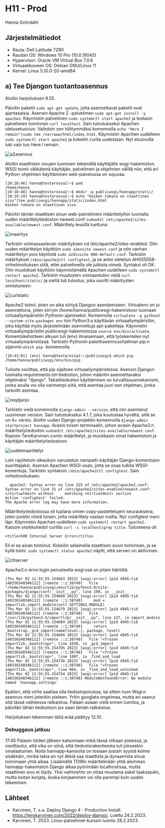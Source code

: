 # H11 - Prod

Hanna Gröndahl

## Järjestelmätiedot

- Rauta: Dell Latitude 7290
- Raudan OS: Windows 10 Pro (10.0.19045)
- Hypervisor: Oracle VM Virtual Box 7.0.6
- Virtuaalikoneen OS: Debian GNU/Linux 11
- Kernel: Linux 5.10.0-20-amd64

## a) Tee Djangon tuotantoasennus

Aloitin harjoituksen 9.55.

Päivitin paketit `sudo apt-get update`, jotta asennettavat paketit ovat ajantasaisia. Asensin Apache 2 -palvelimen `sudo apt-get install -y apache2`. Käynnistin palvelimen `sudo systemctl start apache2` ja testasin palvelimen toiminnan `curl localhost`. Sain tulostukseksi Apachen oletusetusivun. Vaihdoin sen hillitymmäksi komennolla `echo "Here I remain"|sudo tee /var/www/html/index.html`. Käynnistin Apachen uudelleen `sudo systemctl start apache2` ja kokeilin curlia uudestaan. Nyt etusivulla luki vain tuo Here I remain.

![a2asennus](https://user-images.githubusercontent.com/122886984/222399126-77158b9c-341a-4a6e-9d48-433f205bca67.png)

Aloitin staattisten sivujen luomisen tekemällä käyttäjälle wsgi-hakemiston. WSGI toimii välikätenä käyttäjän, palvelimen ja ohjelmien välillä niin, että eri Python-ohjelmien käyttäminen web-palvelussa on sujuvaa.

	[10:18:46] hanna@testarossa2:~$ pwd
	/home/hanna
	[10:18:48] hanna@testarossa2:~$ mkdir -p publicwsgi/hannapp/static/
	[10:19:19] hanna@testarossa2:~$ echo "Kaiken takana on staattinen sivu"|tee publicwsgi/hannapp/static/index.html
	Kaiken takana on staattinen sivu

Päivitin tämän staattisen sivun web-palvelimeni määrittelyihin luomalla uuden määrittelytiedoston newest.conf `sudoedit /etc/apache2/sites-available/newest.conf`. Määrittely lessillä luettuna:

![maaritys](https://user-images.githubusercontent.com/122886984/222399161-9ecc37da-99d3-4b3e-b171-3ba7dae5fb81.png)

Tarkistin voimassaolevan määrityksen cd /etc/apache2/sites-enabled. Otin uuden määrittelyn käyttöön `sudo a2ensite newest.conf` ja otin vanhan määrittelyn pois käytöstä `sudo a2dissite 000-default.conf`. Tarkistin määritykset `/sbin/apache2ctl configtest`, ja se antoi oletetun AH005558-virheilmoituksen siitä, ettei palvelimella ole julkista nimeä. Syntaksi oli OK. Otin muutokset käyttöön käynnistämällä Apachen uudelleen `sudo systemctl restart apache2`. Tarkistin muutosten voimaantulon vielä `curl localhost/static/` ja sieltä tuli tulostus, joka osoitti määritysten onnistuneen:

![curlstatic](https://user-images.githubusercontent.com/122886984/222399215-081c166e-4fed-469d-96ec-c023cf53771e.png)

Apache2 toimii, joten on aika siirtyä Djangon asentamiseen. Virtualenv on jo asennettuna, joten siirryin /home/hanna/publicwsgi-hakemistoon luomaan virtuaaliympäristön Pythonin ajamiseksi. Komennolla `virtualenv -p python3 --system-site-packages env` loin Python3:a käyttävän virtuaaliympäristön, joka käyttää myös järjestelmään asennettuja apt-paketteja. Käynnistin virtuaaliympäristön publicwsgi-hakemistossa `source env/bin/activate`. Komentokehotteen alkuun tuli (env) ilmaisemaan, että työskentelen nyt virtuaaliympäristössä. Tarkistin Pythonin pakettiasennusohjelman pip:n sijainnin `which pip` -komennolla. 

	[10:43:01] (env) hanna@testarossa2:~/publicwsgi$ which pip
	/home/hanna/publicwsgi/env/bin/pip

Tuloste osoittaa, että pip sijaitsee virtuaaliympäristössä. Asensin Djangon luomalla requirements.txt-tiedoston, johon määritin asennettavaksi ohjelmaksi "django". Tekstitiedoston käyttäminen on turvallisuusmekanismi, jonka avulla voi olla varmempi siitä, että asentaa juuri sen ohjelman, jonka tarkoitti asentaa. 

![reqdjanjo](https://user-images.githubusercontent.com/122886984/222399233-9f786d3e-06a2-4200-9c7e-f697c7d6c5e5.png)

Tarkistin vielä komennolla `django-admin --version`, että olin asentanut uusimman version. Sain tulostukseksi 4.1.7, joka kuulostaa hyvältä, sillä se on 4+ versio. Aloitin uuden Django-projektin komennolla `django-admin startproject hannapp`. Avasin toisen terminaalin, johon avasin Apache2:n määrittelytiedoston `sudoedit /etc/apache2/sites-available/newest.conf`. Kopioin TeroKarvinen.comin määrittelyt, ja muokkasin omat hakemistoni ja käyttäjän määrittelytiedostoon.

![uudetmaarittelyt](https://user-images.githubusercontent.com/122886984/222399257-945984c3-14fa-490e-944e-1399ca0d7726.png)

Loin rajoitetuin oikeuksin varustetun nampatti-käyttäjän Django-komentojen suorittajaksi. Asensin Apachen WSGI-osan, jotta se osaa tulkita WSGI-komentoja. Tarkistin syntaksin `/sbin/apache2ctl configtest`. Sain virheilmoituksen:

	  apache2: Syntax error on line 225 of /etc/apache2/apache2.conf: Syntax error on line 31 of /etc/apache2/sites-enabled/newest.conf: </VirtualHost> without     matching <VirtualHost> section
    Action 'configtest' failed.
    The Apache error log may have more information.

Määrittelytiedostossa oli </VirtualHost> tuplana omien copy-pastettelujeni seurauksena, joten poistin niistä toisen, jotta määrittely vastasi mallia. Nyt configtest meni läpi. Käynnistin Apachen uudelleen `sudo systemctl restart apache2`. Katsoin otsikkotiedot curlilla `curl -s localhost|grep title`. Tulosteena oli: 

	<title>500 Internal Server Error</title>

Eli ei se aivan toiminut. Kokeilin selaimella staattisen sivun toiminnan, ja se kyllä toimi. `sudo systemctl status apache2` näytti, että serveri on aktiivinen. 

![ctlserver](https://user-images.githubusercontent.com/122886984/222399557-b818064d-ca08-46cc-a87a-405904e7c213.png)

Apache2:n error.login perusteella wsgi:ssä on jotain häiriötä.

	[Thu Mar 02 11:55:55.154663 2023] [wsgi:error] [pid 4945:tid 140336540346112] [remote ::1:38740]   File "/home/hanna/publicwsgi/env/lib/python3.9/site-packages/django/conf/__init__.py", line 190, in __init__
    [Thu Mar 02 11:55:55.154668 2023] [wsgi:error] [pid 4945:tid 140336540346112] [remote ::1:38740]     mod = importlib.import_module(self.SETTINGS_MODULE)
    [Thu Mar 02 11:55:55.154679 2023] [wsgi:error] [pid 4945:tid 140336540346112] [remote ::1:38740]   File "/usr/lib/python3.9/importlib/__init__.py", line 127, in import_module
    [Thu Mar 02 11:55:55.154684 2023] [wsgi:error] [pid 4945:tid 140336540346112] [remote ::1:38740]     return _bootstrap._gcd_import(name[level:], package, level)
    [Thu Mar 02 11:55:55.154694 2023] [wsgi:error] [pid 4945:tid 140336540346112] [remote ::1:38740]   File "<frozen importlib._bootstrap>", line 1030, in _gcd_import
    [Thu Mar 02 11:55:55.154705 2023] [wsgi:error] [pid 4945:tid 140336540346112] [remote ::1:38740]   File "<frozen importlib._bootstrap>", line 1007, in _find_and_load
    [Thu Mar 02 11:55:55.154730 2023] [wsgi:error] [pid 4945:tid 140336540346112] [remote ::1:38740]   File "<frozen importlib._bootstrap>", line 984, in _find_and_load_unlocked
    [Thu Mar 02 11:55:55.154754 2023] [wsgi:error] [pid 4945:tid 140336540346112] [remote ::1:38740] ModuleNotFoundError: No module named 'hannapp.settings'

Epäilen, että virhe saattaa olla tiedostopoluissa, tai sitten tuon Wsgi:n asennus meni jotenkin pieleen. Yritin googlata ongelmaa, mutta en saanut sitä tässä vaiheessa ratkaistua. Palaan asiaan vielä ennen luentoa, ja päivitän tähän tiedostoon jos saan tämän ratkaistua.

Harjoituksen tekeminen tältä erää päättyy 12.10.

### Debuggaus jatkuu

17:45 Palasin töiden jälkeen katsomaan mikä tässä olikaan pielessä, ja osoittautui, että vika on siinä, että tiedostorakenteesta tuli jokseekin omalaatuinen. Noita hannapp-kansioita on tosiaan jostain syystä kolme sisäkkäin, minkä takia en nyt äkkiä saa staattista ja dynaamista sivua toimimaan yhtä aikaa. Lisäämällä TDIRin määritelmään yhtä alemman hannapp-hakemiston Django alkaa pyörimään localhostissa, mutta staattinen sivu ei löydy. Yksi vaihtoehto on ottaa muutama askel taaksepäin, mutta koitan korjata, koska korjaaminen voi olla parempi kuin uuden tekeminen.

## Lähteet

- Karvinen, T. s.a. Deploy Django 4 - Production Install. https://terokarvinen.com/2022/deploy-django/. Luettu 24.2.2023.
- Karvinen, T. 2023. Linux-palvelimet-kurssin luento 28.2.2023.
